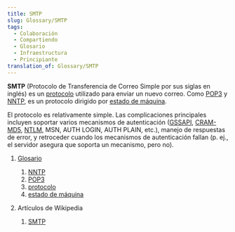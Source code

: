 ```yaml
---
title: SMTP
slug: Glossary/SMTP
tags:
  - Colaboración
  - Compartiendo
  - Glosario
  - Infraestructura
  - Principiante
translation_of: Glossary/SMTP
---
```

**SMTP** (Protocolo de Transferencia de Correo Simple por sus siglas en inglés) es un [protocolo](/es/docs/Glossary/Protocol) utilizado para enviar un nuevo correo. Como [POP3](/es/docs/Glossary/POP) y [NNTP](/es/docs/Glossary/NNTP), es un protocolo dirigido por [estado de máquina](/es/docs/Glossary/State_machine).

El protocolo es relativamente simple. Las complicaciones principales incluyen soportar varios mecanismos de autenticación ([GSSAPI](http://en.wikipedia.org/wiki/Generic_Security_Services_Application_Program_Interface), [CRAM-MD5](http://en.wikipedia.org/wiki/CRAM-MD5), [NTLM](http://en.wikipedia.org/wiki/NTLM), MSN, AUTH LOGIN, AUTH PLAIN, etc.), manejo de respuestas de error, y retroceder cuando los mecanismos de autenticación fallan (p. ej., el servidor asegura que soporta un mecanismo, pero no).

1.  [Glosario](/es/docs/Glossary)

    1.  [NNTP](/es/docs/Glossary/NNTP)
    2.  [POP3](/es/docs/Glossary/POP)
    3.  [protocolo](/es/docs/Glossary/Protocol)
    4.  [estado de máquina](/es/docs/Glossary/State_machine)

2.  Artículos de Wikipedia

    1.  [SMTP](https://es.wikipedia.org/wiki/Protocolo_para_transferencia_simple_de_correo)

